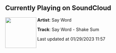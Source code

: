 ## Currently Playing on SoundCloud

[<img align="left" width="100" src="https://i1.sndcdn.com/artworks-Blulh6Dhyh2KTMWx-Hp82Gg-t500x500.jpg">](https://soundcloud.com/saywordofficial/say-word-shake-sum)

**Artist**: Say Word 

**Track**: Say Word - Shake Sum

Last updated at 01/29/2023 11:57
